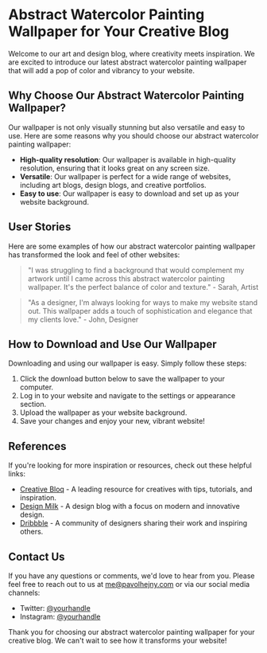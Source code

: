 <!--
Write me content for website with wallpaper which alt text is:

"An abstract watercolor painting with vibrant colors for an art or design blog"

The name/title of the page should not be 1:1 copy of the alt text but rather a real content of the website which is using this wallpaper.

- Use markdown format
- Start with the heading
- The content should look like a real website
- Include real sections like references, contact, user stories, etc. use things relevant to the page purpose.
- Feel free to use structure like headings, bullets, numbering, blockquotes, paragraphs, horizontal lines, etc.
- You can use formatting like bold or _italic_
- You can include UTF-8 emojis
- Links should be only #hash anchors (and you can refer to the document itself)
- Do not include images
-->

<!--font:Poppins-->

# Abstract Watercolor Painting Wallpaper for Your Creative Blog

Welcome to our art and design blog, where creativity meets inspiration. We are excited to introduce our latest abstract watercolor painting wallpaper that will add a pop of color and vibrancy to your website.

## Why Choose Our Abstract Watercolor Painting Wallpaper?

Our wallpaper is not only visually stunning but also versatile and easy to use. Here are some reasons why you should choose our abstract watercolor painting wallpaper:

-   **High-quality resolution**: Our wallpaper is available in high-quality resolution, ensuring that it looks great on any screen size.
-   **Versatile**: Our wallpaper is perfect for a wide range of websites, including art blogs, design blogs, and creative portfolios.
-   **Easy to use**: Our wallpaper is easy to download and set up as your website background.

## User Stories

Here are some examples of how our abstract watercolor painting wallpaper has transformed the look and feel of other websites:

> "I was struggling to find a background that would complement my artwork until I came across this abstract watercolor painting wallpaper. It's the perfect balance of color and texture." - Sarah, Artist

> "As a designer, I'm always looking for ways to make my website stand out. This wallpaper adds a touch of sophistication and elegance that my clients love." - John, Designer

## How to Download and Use Our Wallpaper

Downloading and using our wallpaper is easy. Simply follow these steps:

1. Click the download button below to save the wallpaper to your computer.
2. Log in to your website and navigate to the settings or appearance section.
3. Upload the wallpaper as your website background.
4. Save your changes and enjoy your new, vibrant website!

## References

If you're looking for more inspiration or resources, check out these helpful links:

-   [Creative Bloq](#) - A leading resource for creatives with tips, tutorials, and inspiration.
-   [Design Milk](#) - A design blog with a focus on modern and innovative design.
-   [Dribbble](#) - A community of designers sharing their work and inspiring others.

## Contact Us

If you have any questions or comments, we'd love to hear from you. Please feel free to reach out to us at me@pavolhejny.com or via our social media channels:

-   Twitter: [@yourhandle](#)
-   Instagram: [@yourhandle](#)

Thank you for choosing our abstract watercolor painting wallpaper for your creative blog. We can't wait to see how it transforms your website!
